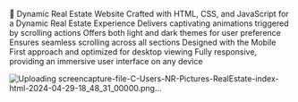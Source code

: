 🏡 Dynamic Real Estate Website
Crafted with HTML, CSS, and JavaScript for a Dynamic Real Estate Experience
Delivers captivating animations triggered by scrolling actions
Offers both light and dark themes for user preference
Ensures seamless scrolling across all sections
Designed with the Mobile First approach and optimized for desktop viewing
Fully responsive, providing an immersive user interface on any device

![Uploading screencapture-file-C-Users-NR-Pictures-RealEstate-index-html-2024-04-29-18_48_31_00000.png…]()
